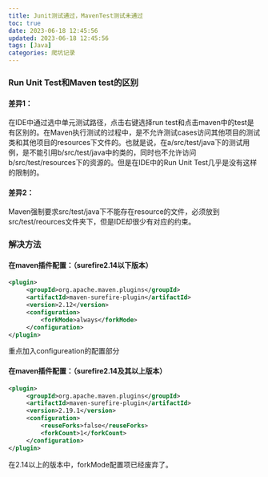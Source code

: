 ```yaml
---
title: Junit测试通过，MavenTest测试未通过
toc: true
date: 2023-06-18 12:45:56
updated: 2023-06-18 12:45:56
tags: [Java]
categories: 爬坑记录
---
```

### Run Unit Test和Maven test的区别

#### 差异1：

在IDE中通过选中单元测试路径，点击右键选择run test和点击maven中的test是有区别的。在Maven执行测试的过程中，是不允许测试cases访问其他项目的测试类和其他项目的resources下文件的。也就是说，在a/src/test/java下的测试用例，是不能引用b/src/test/java中的类的，同时也不允许访问b/src/test/resources下的资源的。但是在IDE中的Run Unit Test几乎是没有这样的限制的。

#### 差异2：

Maven强制要求src/test/java下不能存在resource的文件，必须放到src/test/reources文件夹下，但是IDE却很少有对应的约束。

### 解决方法

#### 在maven插件配置：（surefire2.14以下版本）
```XML
<plugin>
     <groupId>org.apache.maven.plugins</groupId>
     <artifactId>maven-surefire-plugin</artifactId>
     <version>2.12</version>
     <configuration>
         <forkMode>always</forkMode>
     </configuration>
</plugin>
```

重点加入configureation的配置部分

#### 在maven插件配置：（surefire2.14及其以上版本）

```XML
<plugin>
     <groupId>org.apache.maven.plugins</groupId>
     <artifactId>maven-surefire-plugin</artifactId>
     <version>2.19.1</version>
     <configuration>
         <reuseForks>false</reuseForks>
         <forkCount>1</forkCount>
     </configuration>
</plugin>
```

在2.14以上的版本中，forkMode配置项已经废弃了。